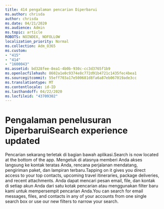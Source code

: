 ```yaml
---
title: 414 pengalaman pencarian Diperbarui
ms.author: chrisda
author: chrisda
ms.date: 04/21/2020
ms.audience: Admin
ms.topic: article
ROBOTS: NOINDEX, NOFOLLOW
localization_priority: Normal
ms.collection: Adm_O365
ms.custom:
- "415"
- "414"
- "1600043"
ms.assetid: bd328fee-8ea1-4b0b-930c-cc3d3765f1b9
ms.openlocfilehash: 8602a1e0c9374e8c772d91b4721c1435fec4bea1
ms.sourcegitcommit: 55eff703a17e500681d8fa6a87eb067019ade3cc
ms.translationtype: MT
ms.contentlocale: id-ID
ms.lasthandoff: 04/22/2020
ms.locfileid: "43709302"
---
```

# <a name="search-experience-updated"></a><span data-ttu-id="62952-102">Pengalaman penelusuran Diperbarui</span><span class="sxs-lookup"><span data-stu-id="62952-102">Search experience updated</span></span>

<span data-ttu-id="62952-103">Pencarian sekarang terletak di bagian bawah aplikasi.</span><span class="sxs-lookup"><span data-stu-id="62952-103">Search is now located at the bottom of the app.</span></span> <span data-ttu-id="62952-104">Mengetuk di atasnya memberi Anda akses langsung ke kontak teratas Anda, rencana perjalanan mendatang, pengiriman paket, dan lampiran terbaru.</span><span class="sxs-lookup"><span data-stu-id="62952-104">Tapping on it gives you direct access to your top contacts, upcoming travel itineraries, package deliveries, and recent attachments.</span></span> <span data-ttu-id="62952-105">Anda dapat mencari pesan email, file, dan kontak di setiap akun Anda dari satu kotak pencarian atau menggunakan filter baru kami untuk mempersempit pencarian Anda.</span><span class="sxs-lookup"><span data-stu-id="62952-105">You can search for email messages, files, and contacts in any of your accounts from one single search box or use our new filters to narrow your search.</span></span>
